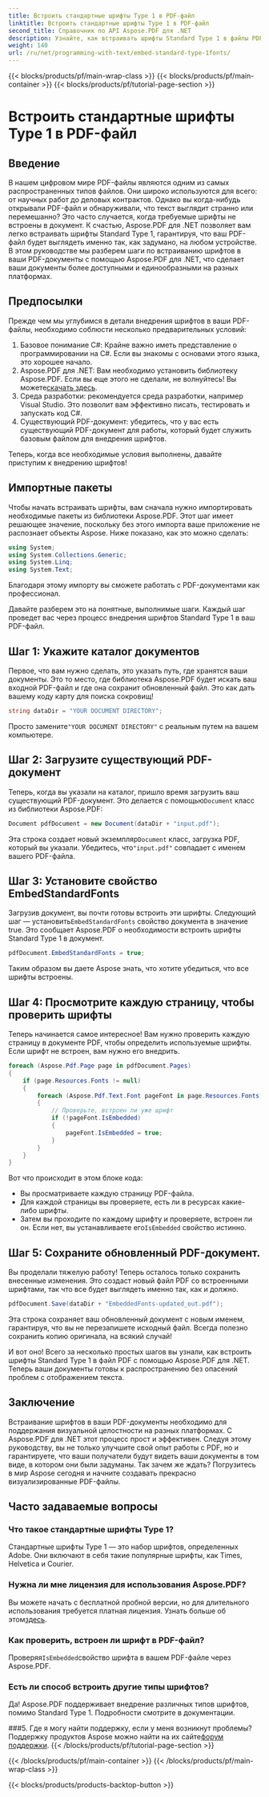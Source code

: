 ```yaml
---
title: Встроить стандартные шрифты Type 1 в PDF-файл
linktitle: Встроить стандартные шрифты Type 1 в PDF-файл
second_title: Справочник по API Aspose.PDF для .NET
description: Узнайте, как встраивать шрифты Standard Type 1 в файлы PDF с помощью Aspose.PDF для .NET, с помощью этого пошагового руководства, чтобы улучшить доступность вашего документа.
weight: 140
url: /ru/net/programming-with-text/embed-standard-type-1fonts/
---
```


{{< blocks/products/pf/main-wrap-class >}}
{{< blocks/products/pf/main-container >}}
{{< blocks/products/pf/tutorial-page-section >}}

# Встроить стандартные шрифты Type 1 в PDF-файл

## Введение

В нашем цифровом мире PDF-файлы являются одним из самых распространенных типов файлов. Они широко используются для всего: от научных работ до деловых контрактов. Однако вы когда-нибудь открывали PDF-файл и обнаруживали, что текст выглядит странно или перемешанно? Это часто случается, когда требуемые шрифты не встроены в документ. К счастью, Aspose.PDF для .NET позволяет вам легко встраивать шрифты Standard Type 1, гарантируя, что ваш PDF-файл будет выглядеть именно так, как задумано, на любом устройстве. В этом руководстве мы разберем шаги по встраиванию шрифтов в ваши PDF-документы с помощью Aspose.PDF для .NET, что сделает ваши документы более доступными и единообразными на разных платформах.

## Предпосылки

Прежде чем мы углубимся в детали внедрения шрифтов в ваши PDF-файлы, необходимо соблюсти несколько предварительных условий:

1. Базовое понимание C#: Крайне важно иметь представление о программировании на C#. Если вы знакомы с основами этого языка, это хорошее начало.
2. Aspose.PDF для .NET: Вам необходимо установить библиотеку Aspose.PDF. Если вы еще этого не сделали, не волнуйтесь! Вы можете[скачать здесь](https://releases.aspose.com/pdf/net/). 
3. Среда разработки: рекомендуется среда разработки, например Visual Studio. Это позволит вам эффективно писать, тестировать и запускать код C#.
4. Существующий PDF-документ: убедитесь, что у вас есть существующий PDF-документ для работы, который будет служить базовым файлом для внедрения шрифтов.

Теперь, когда все необходимые условия выполнены, давайте приступим к внедрению шрифтов!

## Импортные пакеты

Чтобы начать встраивать шрифты, вам сначала нужно импортировать необходимые пакеты из библиотеки Aspose.PDF. Этот шаг имеет решающее значение, поскольку без этого импорта ваше приложение не распознает объекты Aspose. Ниже показано, как это можно сделать:

```csharp
using System;
using System.Collections.Generic;
using System.Linq;
using System.Text;
```

Благодаря этому импорту вы сможете работать с PDF-документами как профессионал.

Давайте разберем это на понятные, выполнимые шаги. Каждый шаг проведет вас через процесс внедрения шрифтов Standard Type 1 в ваш PDF-файл.

## Шаг 1: Укажите каталог документов

Первое, что вам нужно сделать, это указать путь, где хранятся ваши документы. Это то место, где библиотека Aspose.PDF будет искать ваш входной PDF-файл и где она сохранит обновленный файл. Это как дать вашему коду карту для поиска сокровищ!

```csharp
string dataDir = "YOUR DOCUMENT DIRECTORY";
```

 Просто замените`"YOUR DOCUMENT DIRECTORY"` с реальным путем на вашем компьютере.

## Шаг 2: Загрузите существующий PDF-документ

 Теперь, когда вы указали на каталог, пришло время загрузить ваш существующий PDF-документ. Это делается с помощью`Document` класс из библиотеки Aspose.PDF:

```csharp
Document pdfDocument = new Document(dataDir + "input.pdf");
```

 Эта строка создает новый экземпляр`Document` класс, загрузка PDF, который вы указали. Убедитесь, что`"input.pdf"` совпадает с именем вашего PDF-файла.

## Шаг 3: Установите свойство EmbedStandardFonts

 Загрузив документ, вы почти готовы встроить эти шрифты. Следующий шаг — установить`EmbedStandardFonts` свойство документа в значение true. Это сообщает Aspose.PDF о необходимости встроить шрифты Standard Type 1 в документ. 

```csharp
pdfDocument.EmbedStandardFonts = true;
```

Таким образом вы даете Aspose знать, что хотите убедиться, что все шрифты встроены.

## Шаг 4: Просмотрите каждую страницу, чтобы проверить шрифты

Теперь начинается самое интересное! Вам нужно проверить каждую страницу в документе PDF, чтобы определить используемые шрифты. Если шрифт не встроен, вам нужно его внедрить. 

```csharp
foreach (Aspose.Pdf.Page page in pdfDocument.Pages)
{
    if (page.Resources.Fonts != null)
    {
        foreach (Aspose.Pdf.Text.Font pageFont in page.Resources.Fonts)
        {
            // Проверьте, встроен ли уже шрифт
            if (!pageFont.IsEmbedded)
            {
                pageFont.IsEmbedded = true;
            }
        }
    }
}
```

Вот что происходит в этом блоке кода:
- Вы просматриваете каждую страницу PDF-файла.
- Для каждой страницы вы проверяете, есть ли в ресурсах какие-либо шрифты.
-  Затем вы проходите по каждому шрифту и проверяете, встроен ли он. Если нет, вы устанавливаете его`IsEmbedded` свойство истинно.

## Шаг 5: Сохраните обновленный PDF-документ.

Вы проделали тяжелую работу! Теперь осталось только сохранить внесенные изменения. Это создаст новый файл PDF со встроенными шрифтами, так что все будет выглядеть именно так, как и должно.

```csharp
pdfDocument.Save(dataDir + "EmbeddedFonts-updated_out.pdf");
```

Эта строка сохраняет ваш обновленный документ с новым именем, гарантируя, что вы не перезапишете исходный файл. Всегда полезно сохранить копию оригинала, на всякий случай!

И вот оно! Всего за несколько простых шагов вы узнали, как встроить шрифты Standard Type 1 в файл PDF с помощью Aspose.PDF для .NET. Теперь ваши документы готовы к распространению без опасений проблем с отображением текста.

## Заключение

Встраивание шрифтов в ваши PDF-документы необходимо для поддержания визуальной целостности на разных платформах. С Aspose.PDF для .NET этот процесс прост и эффективен. Следуя этому руководству, вы не только улучшите свой опыт работы с PDF, но и гарантируете, что ваши получатели будут видеть ваши документы в том виде, в котором они были задуманы. Так зачем же ждать? Погрузитесь в мир Aspose сегодня и начните создавать прекрасно визуализированные PDF-файлы.

## Часто задаваемые вопросы

### Что такое стандартные шрифты Type 1?
Стандартные шрифты Type 1 — это набор шрифтов, определенных Adobe. Они включают в себя такие популярные шрифты, как Times, Helvetica и Courier.

### Нужна ли мне лицензия для использования Aspose.PDF?
 Вы можете начать с бесплатной пробной версии, но для длительного использования требуется платная лицензия. Узнать больше об этом[здесь](https://purchase.aspose.com/buy).

### Как проверить, встроен ли шрифт в PDF-файл?
 Проверяя`IsEmbedded`свойство шрифта в вашем PDF-файле через Aspose.PDF.

### Есть ли способ встроить другие типы шрифтов?
Да! Aspose.PDF поддерживает внедрение различных типов шрифтов, помимо Standard Type 1. Подробности смотрите в документации.

###5. Где я могу найти поддержку, если у меня возникнут проблемы?
 Поддержку продуктов Aspose можно найти на их сайте[форум поддержки](https://forum.aspose.com/c/pdf/10).
{{< /blocks/products/pf/tutorial-page-section >}}

{{< /blocks/products/pf/main-container >}}
{{< /blocks/products/pf/main-wrap-class >}}

{{< blocks/products/products-backtop-button >}}

